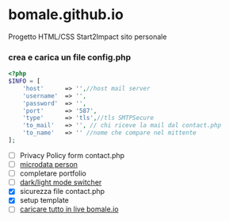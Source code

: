 # bomale.github.io
Progetto HTML/CSS Start2Impact sito personale

### crea e carica un file config.php
```php
<?php
$INFO = [
    'host'      => '',//host mail server
    'username'  => '',
    'password'  => '',
    'port'      => '587',
    'type'      => 'tls',//tls SMTPSecure
    'to_mail'   => '', // chi riceve la mail dal contact.php
    'to_name'   => '' //nome che compare nel mittente
];
```

- [ ] Privacy Policy form contact.php
- [ ] [microdata person](https://schema.org/Person)
- [ ] completare portfolio
- [ ] [dark/light mode switcher](https://lukelowrey.com/css-variable-theme-switcher/)
- [x] sicurezza file contact.php
- [x] setup template
- [ ] [caricare tutto in live bomale.io](https://bomale.io)
